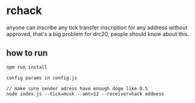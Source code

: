 # rchack

anyone can inscribe any tick transfer inscription for any address without approved, that's a big problem for drc20, people should know about this.

## how to run

``` npm run install ```

``` 
config params in config.js
```

```
// make sure sender adress have enough doge like 0.5
node index.js --tick=musk --amt=12 --receiver=hack addeess
```
